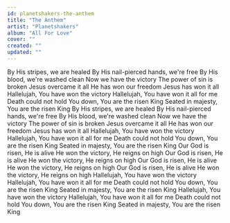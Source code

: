 ```yaml
---
id: planetshakers-the-anthem
title: "The Anthem"
artist: "Planetshakers"
album: "All For Love"
cover: ""
created: ""
updated: ""
---
```


By His stripes, we are healed
By His nail-pierced hands, we're free
By His blood, we're washed clean
Now we have the victory
The power of sin is broken
Jesus overcame it all
He has won our freedom
Jesus has won it all
Hallelujah, You have won the victory
Hallelujah, You have won it all for me
Death could not hold You down, You are the risen King
Seated in majesty, You are the risen King
By His stripes, we are healed
By His nail-pierced hands, we're free
By His blood, we're washed clean
Now we have the victory
The power of sin is broken
Jesus overcame it all
He has won our freedom
Jesus has won it all
Hallelujah, You have won the victory
Hallelujah, You have won it all for me
Death could not hold You down, You are the risen King
Seated in majesty, You are the risen King
Our God is risen, He is alive
He won the victory, He reigns on high
Our God is risen, He is alive
He won the victory, He reigns on high
Our God is risen, He is alive
He won the victory, He reigns on high
Our God is risen, He is alive
He won the victory, He reigns on high
Hallelujah, You have won the victory
Hallelujah, You have won it all for me
Death could not hold You down, You are the risen King
Seated in majesty, You are the risen King
Hallelujah, You have won the victory
Hallelujah, You have won it all for me
Death could not hold You down, You are the risen King
Seated in majesty, You are the risen King